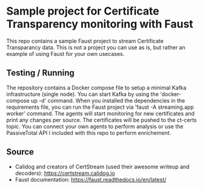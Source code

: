 Sample project for Certificate Transparency monitoring with Faust
===================================

This repo contains a sample Faust project to stream Certificate Transparancy data. This is not a project you can use as is, but rather an example of using Faust for your own usecases.

## Testing / Running 
The repository contains a Docker compose file to setup a minimal Kafka infrastructure (single node). You can start Kafka by using the 'docker-compose up -d' command. When you installed the dependencies in the requirements file, you can run the Faust project via 'faust -A streaming.app worker' command. The agents will start monitoring for new certificates and print any changes per source. The certificates will be pushed to the ct-certs topic. You can connect your own agents to perform analysis or use the PassiveTotal API I included with this repo to perform enrichement.

## Source
- Calidog and creators of CertStream (used their awesome writeup and decoders): https://certstream.calidog.io
- Faust documentation: https://faust.readthedocs.io/en/latest/
